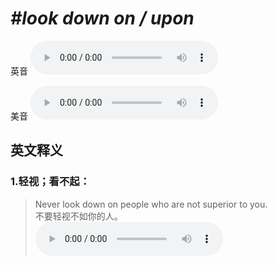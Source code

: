 # ***\#look down on / upon*** 
英音
<audio src="./media/look down on, look down upon1.aac" controls="controls"></audio>

美音
<audio src="./media/look down on, look down upon2.aac" controls="controls"></audio>



  

英文释义
---
### 1.**轻视；看不起：**  

 > Never look down on people who are not superior to you.  
 > 不要轻视不如你的人。    
<audio src="./media/look-517-10_AAC.aac" controls="controls"></audio>


